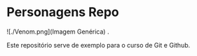 # Personagens Repo

![./Venom.png](Imagem Genérica) .

Este repositório serve de exemplo para o curso de Git e Github.